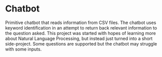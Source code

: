 # Chatbot
Primitive chatbot that reads information from CSV files. The chatbot uses keyword identification in an attempt to return back relevant information to the question asked. This project was started with hopes of learning more about Natural Language Processing, but instead just turned into a short side-project. Some questions are supported but the chatbot may struggle with some inputs. 
